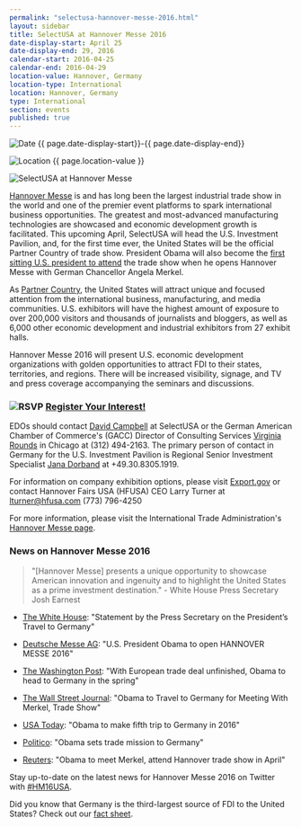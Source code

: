 ```yaml
---
permalink: "selectusa-hannover-messe-2016.html"
layout: sidebar
title: SelectUSA at Hannover Messe 2016
date-display-start: April 25
date-display-end: 29, 2016
calendar-start: 2016-04-25
calendar-end: 2016-04-29
location-value: Hannover, Germany
location-type: International
location: Hannover, Germany
type: International
section: events
published: true
---
```


![Date](https://google.github.io/material-design-icons/action/svg/design/ic_event_24px.svg "Date") {{ page.date-display-start}}-{{ page.date-display-end}}

![Location](http://google.github.io/material-design-icons/social/svg/design/ic_location_city_24px.svg "Location") {{ page.location-value }}

![SelectUSA at Hannover Messe]({{site.baseurl}}/images/HM16Banner_white.jpg)

[Hannover Messe](http://www.hannovermesse.de/home) is and has long been the largest industrial trade show in the world and one of the premier event platforms to spark international business opportunities. The greatest and most-advanced manufacturing technologies are showcased and economic development growth is facilitated. This upcoming April, SelectUSA will head the U.S. Investment Pavilion, and, for the first time ever, the United States will be the official Partner Country of trade show. President Obama will also become the [first sitting U.S. president to attend](https://www.whitehouse.gov/the-press-office/2015/12/30/statement-press-secretary-presidents-travel-germany) the trade show when he opens Hannover Messe with German Chancellor Angela Merkel.

As [Partner Country](http://www.hannovermesse.de/en/program/partner-country/), the United States will attract unique and focused attention from the international business, manufacturing, and media communities. U.S. exhibitors will have the highest amount of exposure to over 200,000 visitors and thousands of journalists and bloggers, as well as 6,000 other economic development and industrial exhibitors from 27 exhibit halls.

Hannover Messe 2016 will present U.S. economic development organizations with golden opportunities to attract FDI to their states, territories, and regions. There will be increased visibility, signage, and TV and press coverage accompanying the seminars and discussions. 

### ![RSVP](https://google.github.io/material-design-icons/content/svg/design/ic_send_24px.svg "RSVP") [Register Your Interest!](http://www.export.gov/pennsylvania/pittsburgh/hm16interestregistration/index.asp)


EDOs should contact [David Campbell](mailto:david.campbell@trade.gov) at SelectUSA or the German American Chamber of Commerce's (GACC) Director of Consulting Services [Virginia Rounds](mailto:rounds@gaccmidwest.org) in Chicago at (312) 494-2163. The primary person of contact in Germany for the U.S. Investment Pavilion is Regional Senior Investment Specialist [Jana Dorband](mailto:Jana.Dorband@trade.gov) at +49.30.8305.1919.

For information on company exhibition options, please visit [Export.gov](http://www.export.gov/germany/TradeShowsEvents/FeaturedGermanTradeShows/hannoverfair/index.asp) or contact Hannover Fairs USA (HFUSA) CEO Larry Turner at [lturner@hfusa.com](mailto:lturner@hfusa.com?Subject=Hannover%20Messe%202016%20company%20exhibitor%20registration) (773) 796-4250 

For more information, please visit the International Trade Administration's [Hannover Messe page](http://trade.gov/events/hannovermesse/).

### News on Hannover Messe 2016
> "[Hannover Messe] presents a unique opportunity to showcase American innovation and ingenuity and to highlight the United States as a prime investment destination." - White House Press Secretary Josh Earnest

* [The White House](https://www.whitehouse.gov/the-press-office/2015/12/30/statement-press-secretary-presidents-travel-germany): "Statement by the Press Secretary on the President’s Travel to Germany"

* [Deutsche Messe AG](http://www.hannovermesse.de/de/info/fuer-journalisten/presseinformationen/pressemitteilungen/pressemitteilungen-deutsche-messe/?id=755713&lang=GB&page=&page_size=20&bereich=&unterbereich=): "U.S. President Obama to open HANNOVER MESSE 2016"

* [The Washington Post](https://www.washingtonpost.com/news/post-politics/wp/2015/12/30/with-european-trade-deal-unfinished-obama-to-head-to-germany-in-the-spring/?postshare=2991451572219310&tid=ss_tw): "With European trade deal unfinished, Obama to head to Germany in the spring"

* [The Wall Street Journal](http://blogs.wsj.com/washwire/2015/12/30/obama-to-travel-to-germany-for-meeting-with-angela-merkel-trade-show/): "Obama to Travel to Germany for Meeting With Merkel, Trade Show"

* [USA Today](http://www.usatoday.com/story/news/politics/2015/12/30/obama-germany-trip-hannover-trade-fair-angela-merkel-2016/78084822/): "Obama to make fifth trip to Germany in 2016"

* [Politico](http://www.politico.eu/article/obama-sets-trade-mission-to-germany-merkel-ttip/): "Obama sets trade mission to Germany"

* [Reuters](http://www.reuters.com/article/us-usa-germany-idUSKBN0UD1PA20151230): "Obama to meet Merkel, attend Hannover trade show in April"

Stay up-to-date on the latest news for Hannover Messe 2016 on Twitter with [#HM16USA](https://twitter.com/hashtag/HM16USA?src=hash).

Did you know that Germany is the third-largest source of FDI to the United States? Check out our [fact sheet](http://selectusa.commerce.gov/country-fact-sheets/Germany_Fact_Sheet.pdf).
